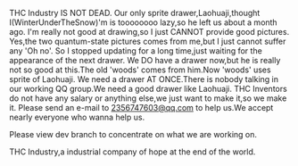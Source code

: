 THC Industry IS NOT DEAD.
Our only sprite drawer,Laohuaji,thought I(WinterUnderTheSnow)'m is toooooooo lazy,so he left us about a month ago.
I'm really not good at drawing,so I just CANNOT provide good pictures.
Yes,the two quantum-state pictures comes from me,but I just cannot suffer any 'Oh no'.
So I stopped updating for a long time,just waiting for the appearance of the next drawer.
We DO have a drawer now,but he is really not so good at this.The old 'woods' comes from him.Now 'woods' uses sprite of Laohuaji.
We need a drawer AT ONCE.There is nobody talking in our working QQ group.We need a good drawer like Laohuaji.
THC Inventors do not have any salary or anything else,we just want to make it,so we make it.
Please send an e-mail to 2356747603@qq.com to help us.We accept nearly everyone who wanna help us.

Please view dev branch to concentrate on what we are working on.

THC Industry,a industrial company of hope at the end of the world.
